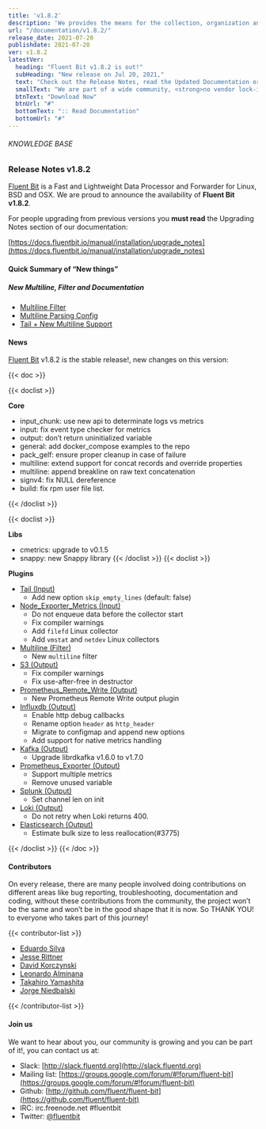 ```yaml
---
title: 'v1.8.2'
description: 'We provides the means for the collection, organization and computerized retrieval of knowledgeand Lightweight Data Forwarder for Linux, BSD and OSX. We are proud to announce the availability of Fluent Bit v1.8.2.'
url: "/documentation/v1.8.2/"
release_date: 2021-07-20
publishdate: 2021-07-20
ver: v1.8.2
latestVer:
  heading: "Fluent Bit v1.8.2 is out!"
  subHeading: "New release on Jul 20, 2021,"
  text: "Check out the Release Notes, read the Updated Documentation or jump directly to the Downloads Section."
  smallText: "We are part of a wide community, <strong>no vendor lock-in.</strong>"
  btnText: "Download Now"
  btnUrl: "#"
  bottomText: ":: Read Documentation"
  bottomUrl: "#"
---
```


###### KNOWLEDGE BASE

### Release Notes v1.8.2

[Fluent Bit](https://fluentbit.io) is a Fast and Lightweight Data Processor and Forwarder for Linux, BSD and OSX. We are proud to announce the availability of **Fluent Bit v1.8.2**.

For people upgrading from previous versions you **must read** the Upgrading Notes section of our documentation:

[https://docs.fluentbit.io/manual/installation/upgrade_notes](https://docs.fluentbit.io/manual/installation/upgrade_notes)

#### Quick Summary of “New things”

##### New Multiline, Filter and Documentation

* [Multiline Filter](https://docs.fluentbit.io/manual/pipeline/filters/multiline-stacktrace)
* [Multiline Parsing Config](https://docs.fluentbit.io/manual/administration/configuring-fluent-bit/multiline-parsing)
* [Tail + New Multiline Support](https://docs.fluentbit.io/manual/pipeline/inputs/tail#multiline-support)

#### News

[Fluent Bit](https://fluentbit.io) v1.8.2 is the stable release!, new changes on this version:

{{< doc >}}

{{< doclist >}}

**Core**

* input_chunk: use new api to determinate logs vs metrics
* input: fix event type checker for metrics
* output: don’t return uninitialized variable
* general: add docker_compose examples to the repo
* pack_gelf: ensure proper cleanup in case of failure
* multiline: extend support for concat records and override properties
* multiline: append breakline on raw text concatenation
* signv4: fix NULL dereference
* build: fix rpm user file list.

{{< /doclist >}}

{{< doclist >}}

**Libs**

* cmetrics: upgrade to v0.1.5
* snappy: new Snappy library
{{< /doclist >}}
{{< doclist >}}

**Plugins**

* [Tail (Input)](https://docs.fluentbit.io/manual/pipeline/inputs/tail/)
  * Add new option `skip_empty_lines` (default: false)
* [Node_Exporter_Metrics (Input)](https://docs.fluentbit.io/manual/pipeline/inputs/node_exporter_metrics/)
  * Do not enqueue data before the collector start
  * Fix compiler warnings
  * Add `filefd` Linux collector
  * Add `vmstat` and `netdev` Linux collectors
* [Multiline (Filter)](https://docs.fluentbit.io/manual/pipeline/filters/multiline/)
  * New `multiline` filter
* [S3 (Output)](https://docs.fluentbit.io/manual/pipeline/outputs/s3/)
  * Fix compiler warnings
  * Fix use-after-free in destructor
* [Prometheus_Remote_Write (Output)](https://docs.fluentbit.io/manual/pipeline/outputs/prometheus_remote_write/)
  * New Prometheus Remote Write output plugin
* [Influxdb (Output)](https://docs.fluentbit.io/manual/pipeline/outputs/influxdb/)
  * Enable http debug callbacks
  * Rename option `header` as `http_header`
  * Migrate to configmap and append new options
  * Add support for native metrics handling
* [Kafka (Output)](https://docs.fluentbit.io/manual/pipeline/outputs/kafka/)
  * Upgrade librdkafka v1.6.0 to v1.7.0
* [Prometheus_Exporter (Output)](https://docs.fluentbit.io/manual/pipeline/outputs/prometheus_exporter/)
  * Support multiple metrics
  * Remove unused variable
* [Splunk (Output)](https://docs.fluentbit.io/manual/pipeline/outputs/splunk/)
  * Set channel len on init
* [Loki (Output)](https://docs.fluentbit.io/manual/pipeline/outputs/loki/)
  * Do not retry when Loki returns 400.
* [Elasticsearch (Output)](https://docs.fluentbit.io/manual/pipeline/outputs/es/)
  * Estimate bulk size to less reallocation(#3775)

{{< /doclist >}}
{{< /doc >}}

#### Contributors

On every release, there are many people involved doing contributions on different areas like bug reporting, troubleshooting, documentation and coding, without these contributions from the community, the project won’t be the same and won’t be in the good shape that it is now. So THANK YOU! to everyone who takes part of this journey!

{{< contributor-list >}}

* [Eduardo Silva](https://github.com/edsiper)
* [Jesse Rittner](https://github.com/rittneje)
* [David Korczynski](https://github.com/DavidKorczynski)
* [Leonardo Alminana](https://github.com/leonardo-albertovich)
* [Takahiro Yamashita](https://github.com/nokute78)
* [Jorge Niedbalski](https://github.com/niedbalski)

{{< /contributor-list >}}

#### Join us

We want to hear about you, our community is growing and you can be part of it!, you can contact us at:

* Slack: [http://slack.fluentd.org](http://slack.fluentd.org)
* Mailing list: [https://groups.google.com/forum/#!forum/fluent-bit](https://groups.google.com/forum/#!forum/fluent-bit)
* Github: [http://github.com/fluent/fluent-bit](https://github.com/fluent/fluent-bit)
* IRC: irc.freenode.net #fluentbit
* Twitter: [@fluentbit](https://twitter.com/fluentbit)